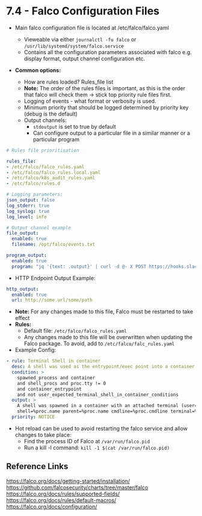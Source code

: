 # 7.4 - Falco Configuration Files

- Main falco configuration file is located at /etc/falco/falco.yaml
  - Vieweable via either `journalctl -fu falco` or `/usr/lib/systemd/system/falco.service`
  - Contains all the configuration parameters associated with falco e.g. display format, output channel configuration etc.

- **Common options:**
  - How are rules loaded? Rules_file list
  - **Note:** The order of the rules files is important, as this is the order that falco will check them -> stick top priority rule files first.
  - Logging of events - what format or verbosity is used.
  - Minimum priority that should be logged determined by priority key (debug is the default)
  - Output channels:
    - `stdoutput` is set to true by default
    - Can configure output to a particular file in a similar manner or a particular program

```yaml
# Rules file prioritisation

rules_file:
- /etc/falco/falco_rules.yaml
- /etc/falco/falco_rules.local.yaml
- /etc/falco/k8s_audit_rules.yaml
- /etc/falco/rules.d

# Logging parameters:
json_output: false
log_stderr: true
log_syslog: true
log_level: info
```

```yaml
# Output channel example
file_output:
  enabled: true
  filename: /opt/falco/events.txt

program_output:
  enabled: true
  program: "jq '{text: .output}' | curl -d @- X POST https://hooks.slack.com/services/XXX"
```

- HTTP Endpoint Output Example:

```yaml
http_output:
  enabled: true
  url: http://some.url/some/path
```

- **Note:** For any changes made to this file, Falco must be restarted to take effect
- **Rules:**
  - Default file: `/etc/falco/falco_rules.yaml`
  - Any changes made to this file will be overwritten when updating the Falco package. To avoid, add to `/etc/falco/falc_rules.yaml`
- Example Config:

```yaml
- rule: Terminal Shell in container
  desc: A shell was used as the entrypoint/exec point into a container with an attached terminal
  condition: >
    spawned_process and container
    and shell_procs and proc.tty != 0
    and container_entrypoint
    and not user_expected_terminal_shell_in_container_conditions
  output: >
    A shell was spawned in a container with an attached terminal (user=%user.name user_loginuid=%user.loginuid %container.info
    shell=%proc.name parent=%proc.name cmdline=%proc.cmdline terminal=%proc.tty container_id=%container.id image=%container.image.repository)
  priority: NOTICE
```

- Hot reload can be used to avoid restarting the falco service and allow changes to take place:
  - Find the process ID of Falco at `/var/run/falco.pid`
  - Run a kill -l command: `kill -1 $(cat /var/run/falco.pid)`

## Reference Links

https://falco.org/docs/getting-started/installation/
https://github.com/falcosecurity/charts/tree/master/falco
https://falco.org/docs/rules/supported-fields/
https://falco.org/docs/rules/default-macros/
https://falco.org/docs/configuration/
